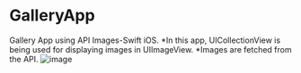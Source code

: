 # GalleryApp
Gallery App using API Images-Swift iOS.
*In this app, UICollectionView is being used for displaying images in UIImageView.
*Images are fetched from the API. 
![image](https://user-images.githubusercontent.com/72923230/96336338-a5f26180-109c-11eb-9e06-24d3ac93c9a9.png)
